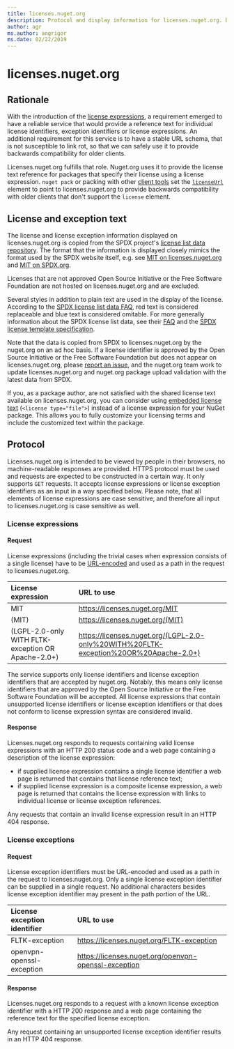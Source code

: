 ```yaml
---
title: licenses.nuget.org
description: Protocol and display information for licenses.nuget.org. Describes the SPDX data source and rationale.
author: agr
ms.author: angrigor
ms.date: 02/22/2019
---
```

# licenses.nuget.org

## Rationale

With the introduction of the [license expressions](../reference/nuspec.md#license), a requirement emerged to have a reliable service
that would provide a reference text for individual license identifiers, exception identifiers or license expressions.
An additional requirement for this service is to have a stable URL schema, that is not susceptible to link rot,
so that we can safely use it to provide backwards compatibility for older clients.

Licenses.nuget.org fulfills that role. Nuget.org uses it to provide the license text reference for packages that
specify their license using a license expression. `nuget pack` or packing with other
[client tools](../install-nuget-client-tools.md) set
the [`licenseUrl`](../reference/nuspec.md#licenseurl) element to point to licenses.nuget.org to provide backwards
compatibility with older clients that don't support the `license` element.

## License and exception text

The license and license exception information displayed on licenses.nuget.org is copied from the SPDX project's [license list data repository](https://github.com/spdx/license-list-data). The format that the information is displayed closely mimics the format used by the SPDX website itself, e.g. see [MIT on licenses.nuget.org](https://licenses.nuget.org/MIT) and [MIT on SPDX.org](https://spdx.org/licenses/MIT.html).

Licenses that are not approved Open Source Initiative or the Free Software Foundation are not hosted on licenses.nuget.org and are excluded.

Several styles in addition to plain text are used in the display of the license. According to the [SPDX license list data FAQ](https://github.com/spdx/license-list-XML/blob/main/DOCS/faq.md#what-does-the-blue-text-and-red-text-mean-in-the-license-list-entry), red text is considered replaceable and blue text is considered omitable. For more generally information about the SPDX license list data, see their [FAQ](https://github.com/spdx/license-list-XML/blob/main/DOCS/faq.md) and the [SPDX license template specification](https://spdx.github.io/spdx-spec/v2.3/license-matching-guidelines-and-templates/).

Note that the data is copied from SPDX to licenses.nuget.org by the nuget.org on an ad hoc basis. If a license identifier is approved by the Open Source Initiative or the Free Software Foundation but does not appear on licenses.nuget.org, please [report an issue](https://github.com/NuGet/NuGetGallery/issues/new/choose), and the nuget.org team work to update licenses.nuget.org and nuget.org package upload validation with the latest data from SPDX.

If you, as a package author, are not satisfied with the shared license text available on licenses.nuget.org, you can consider using [embedded license text](../reference/nuspec.md#license) (`<license type="file">`) instead of a license expression for your NuGet package. This allows you to fully customize your licensing terms and include the customized text within the package.

## Protocol

Licenses.nuget.org is intended to be viewed by people in their browsers, no machine-readable responses are provided.
HTTPS protocol must be used and requests are expected to be constructed in a certain way. It only supports `GET` requests.
It accepts license expressions or license exception identifiers as an input in a way specified below. Please note, that all
elements of license expressions are case sensitive, and therefore all input to licenses.nuget.org is case sensitive as well.

### License expressions

#### Request

License expressions (including the trivial cases when expression consists of a single license) have to be
[URL-encoded](https://tools.ietf.org/html/rfc3986#section-2.1) and used as a path in the request to
licenses.nuget.org.

| License expression | URL to use |
|:---|:---|
| MIT                                                | <https://licenses.nuget.org/MIT> |
| (MIT)                                              | <https://licenses.nuget.org/(MIT)> |
| (LGPL-2.0-only WITH FLTK-exception OR Apache-2.0+) | <https://licenses.nuget.org/(LGPL-2.0-only%20WITH%20FLTK-exception%20OR%20Apache-2.0+)> |

The service supports only license identifiers and license exception identifiers that are accepted by
nuget.org. Notably, this means only license identifiers that are approved by the Open Source Initiative or the Free Software Foundation will be accepted. All license expressions that contain unsupported license identifiers
or license exception identifiers or that does not conform to license expression syntax are considered
invalid.

#### Response

Licenses.nuget.org responds to requests containing valid license expressions with an HTTP 200 status code and
a web page containing a description of the license expression:

* if supplied license expression contains a single license identifier a web page is returned that contains that
license reference text;
* if supplied license expression is a composite license expression, a web page is returned that contains
the license expression with links to individual license or license exception references.

Any requests that contain an invalid license expression result in an HTTP 404 response.

### License exceptions

#### Request

License exception identifiers must be URL-encoded and used as a path in the request to licenses.nuget.org.
Only a single license exception identifier can be supplied in a single request. No additional characters besides
license exception identifier may present in the path portion of the URL.

| License exception identifier | URL to use |
|:---|:---|
|FLTK-exception            | <https://licenses.nuget.org/FLTK-exception> |
|openvpn-openssl-exception | <https://licenses.nuget.org/openvpn-openssl-exception> |

#### Response

Licenses.nuget.org responds to a request with a known license exception identifier with a HTTP 200 response and
a web page containing the reference text for the specified license exception.

Any request containing an unsupported license exception identifier results in an HTTP 404 response.